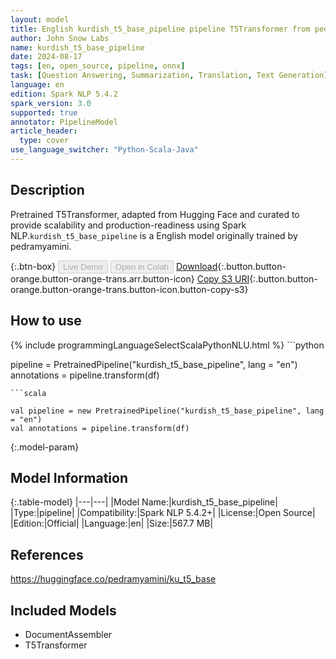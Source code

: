 ```yaml
---
layout: model
title: English kurdish_t5_base_pipeline pipeline T5Transformer from pedramyamini
author: John Snow Labs
name: kurdish_t5_base_pipeline
date: 2024-08-17
tags: [en, open_source, pipeline, onnx]
task: [Question Answering, Summarization, Translation, Text Generation]
language: en
edition: Spark NLP 5.4.2
spark_version: 3.0
supported: true
annotator: PipelineModel
article_header:
  type: cover
use_language_switcher: "Python-Scala-Java"
---
```


## Description

Pretrained T5Transformer, adapted from Hugging Face and curated to provide scalability and production-readiness using Spark NLP.`kurdish_t5_base_pipeline` is a English model originally trained by pedramyamini.

{:.btn-box}
<button class="button button-orange" disabled>Live Demo</button>
<button class="button button-orange" disabled>Open in Colab</button>
[Download](https://s3.amazonaws.com/auxdata.johnsnowlabs.com/public/models/kurdish_t5_base_pipeline_en_5.4.2_3.0_1723882800731.zip){:.button.button-orange.button-orange-trans.arr.button-icon}
[Copy S3 URI](s3://auxdata.johnsnowlabs.com/public/models/kurdish_t5_base_pipeline_en_5.4.2_3.0_1723882800731.zip){:.button.button-orange.button-orange-trans.button-icon.button-copy-s3}

## How to use



<div class="tabs-box" markdown="1">
{% include programmingLanguageSelectScalaPythonNLU.html %}
```python

pipeline = PretrainedPipeline("kurdish_t5_base_pipeline", lang = "en")
annotations =  pipeline.transform(df)   

```
```scala

val pipeline = new PretrainedPipeline("kurdish_t5_base_pipeline", lang = "en")
val annotations = pipeline.transform(df)

```
</div>

{:.model-param}
## Model Information

{:.table-model}
|---|---|
|Model Name:|kurdish_t5_base_pipeline|
|Type:|pipeline|
|Compatibility:|Spark NLP 5.4.2+|
|License:|Open Source|
|Edition:|Official|
|Language:|en|
|Size:|567.7 MB|

## References

https://huggingface.co/pedramyamini/ku_t5_base

## Included Models

- DocumentAssembler
- T5Transformer